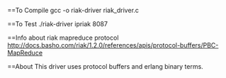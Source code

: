 ==To Compile
gcc -o riak-driver riak_driver.c

==To Test
./riak-driver ipriak 8087

==Info about riak mapreduce protocol
http://docs.basho.com/riak/1.2.0/references/apis/protocol-buffers/PBC-MapReduce

==About
This driver uses protocol buffers and erlang binary terms.
